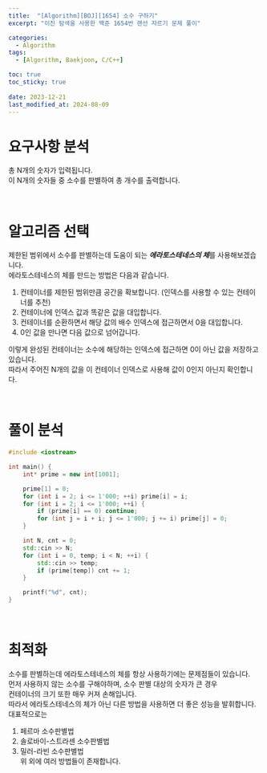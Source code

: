 ```yaml
---
title:  "[Algorithm][BOJ][1654] 소수 구하기"
excerpt: "이진 탐색을 사용한 백준 1654번 랜선 자르기 문제 풀이"

categories:
  - Algorithm
tags:
  - [Algorithm, Baekjoon, C/C++]

toc: true
toc_sticky: true
 
date: 2023-12-21
last_modified_at: 2024-08-09
---
```


# 요구사항 분석
총 N개의 숫자가 입력됩니다.<br/>
이 N개의 숫자들 중 소수를 판별하여 총 개수를 출력합니다.

<br/>

# 알고리즘 선택
제한된 범위에서 소수를 판별하는데 도움이 되는 ***에라토스테네스의 체***를 사용해보겠습니다.<br/>
에라토스테네스의 체를 만드는 방법은 다음과 같습니다.<br/>
1. 컨테이너를 제한된 범위만큼 공간을 확보합니다. (인덱스를 사용할 수 있는 컨테이너를 추천)
2. 컨테이너에 인덱스 값과 똑같은 값을 대입합니다.
3. 컨테이너를 순환하면서 해당 값의 배수 인덱스에 접근하면서 0을 대입합니다.
4. 0인 값을 만나면 다음 값으로 넘어갑니다.<br/>

이렇게 완성된 컨테이너는 소수에 해당하는 인덱스에 접근하면 0이 아닌 값을 저장하고 있습니다.<br/>
따라서 주어진 N개의 값을 이 컨테이너 인덱스로 사용해 값이 0인지 아닌지 확인합니다.

<br/>

# 풀이 분석
```c++
#include <iostream>

int main() {
	int* prime = new int[1001];

	prime[1] = 0;
	for (int i = 2; i <= 1'000; ++i) prime[i] = i;
	for (int i = 2; i <= 1'000; ++i) {
		if (prime[i] == 0) continue;
		for (int j = i + i; j <= 1'000; j += i) prime[j] = 0;
	}

	int N, cnt = 0;
	std::cin >> N;
	for (int i = 0, temp; i < N; ++i) {
		std::cin >> temp;
		if (prime[temp]) cnt += 1;
	}

	printf("%d", cnt);
}  

```

<br/>

# 최적화
소수를 판별하는데 에라토스테네스의 체를 항상 사용하기에는 문제점들이 있습니다.<br/>
먼저 사용하지 않는 소수를 구해야하며, 소수 판별 대상의 숫자가 큰 경우<br/>
컨테이너의 크기 또한 매우 커져 손해입니다.<br/>
따라서 에라토스테네스의 체가 아닌 다른 방법을 사용하면 더 좋은 성능을 발휘합니다.<br/>
대표적으로는 
1. 페르마 소수판별법
2. 솔로바이-스트라센 소수판별법
3. 밀러-라빈 소수판별법<br/>
위 외에 여러 방법들이 존재합니다.

<br/>
